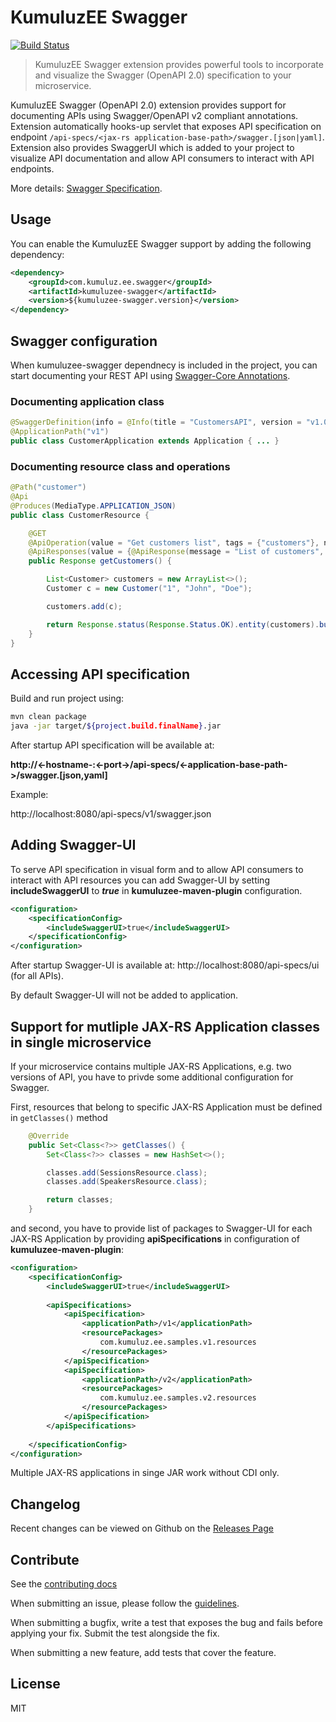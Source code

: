 # KumuluzEE Swagger
[![Build Status](https://img.shields.io/travis/kumuluz/kumuluzee-swagger/master.svg?style=flat)](https://travis-ci.org/kumuluz/kumuluzee-swagger)

> KumuluzEE Swagger extension provides powerful tools to incorporate and visualize the Swagger (OpenAPI 2.0) specification to your microservice.

KumuluzEE Swagger (OpenAPI 2.0) extension provides support for documenting APIs using Swagger/OpenAPI v2 compliant annotations. Extension automatically hooks-up servlet that 
exposes API specification on endpoint ```/api-specs/<jax-rs application-base-path>/swagger.[json|yaml]```. Extension also provides SwaggerUI which is added to your project
to visualize API documentation and allow API consumers to interact with API endpoints.
 
More details: [Swagger Specification](https://github.com/OAI/OpenAPI-Specification/blob/3.0.0/versions/2.0.md).

## Usage

You can enable the KumuluzEE Swagger support by adding the following dependency:
```xml
<dependency>
    <groupId>com.kumuluz.ee.swagger</groupId>
    <artifactId>kumuluzee-swagger</artifactId>
    <version>${kumuluzee-swagger.version}</version>
</dependency>
```

## Swagger configuration

When kumuluzee-swagger dependnecy is included in the project, you can start documenting your REST API using [Swagger-Core Annotations](https://github.com/swagger-api/swagger-core/wiki/Annotations-1.5.X).

### Documenting application class
```java
@SwaggerDefinition(info = @Info(title = "CustomersAPI", version = "v1.0.0"), host = "localhost:8080")
@ApplicationPath("v1")
public class CustomerApplication extends Application { ... }
```

### Documenting resource class and operations
```java
@Path("customer")
@Api
@Produces(MediaType.APPLICATION_JSON)
public class CustomerResource {

    @GET
    @ApiOperation(value = "Get customers list", tags = {"customers"}, notes = "Returns a list of customers.")
    @ApiResponses(value = {@ApiResponse(message = "List of customers", code = 200, response = Customer.class)})
    public Response getCustomers() {

        List<Customer> customers = new ArrayList<>();
        Customer c = new Customer("1", "John", "Doe");

        customers.add(c);

        return Response.status(Response.Status.OK).entity(customers).build();
    }
}
```

## Accessing API specification

Build and run project using:

```bash
mvn clean package
java -jar target/${project.build.finalName}.jar
```

After startup API specification will be available at:

**http://<-hostname-:<-port->/api-specs/<-application-base-path->/swagger.[json,yaml]**

Example:

http://localhost:8080/api-specs/v1/swagger.json


## Adding Swagger-UI

To serve API specification in visual form and to allow API consumers to interact with API resources you can add Swagger-UI by setting 
 **includeSwaggerUI** to ***true*** in **kumuluzee-maven-plugin** configuration.

```xml
<configuration>
    <specificationConfig>
        <includeSwaggerUI>true</includeSwaggerUI>
    </specificationConfig>
</configuration>
```

After startup Swagger-UI is available at: http://localhost:8080/api-specs/ui (for all APIs).

By default Swagger-UI will not be added to application.


## Support for mutliple JAX-RS Application classes in single microservice

If your microservice contains multiple JAX-RS Applications, e.g. two versions of API, you have to privde some additional configuration for Swagger.

First, resources that belong to specific JAX-RS Application must be defined in ```getClasses()``` method

```java
    @Override
    public Set<Class<?>> getClasses() {
        Set<Class<?>> classes = new HashSet<>();

        classes.add(SessionsResource.class);
        classes.add(SpeakersResource.class);

        return classes;
    }
```

and second, you have to provide list of packages to Swagger-UI for each JAX-RS Application by providing **apiSpecifications** in configuration of **kumuluzee-maven-plugin**:

```xml
<configuration>
    <specificationConfig>
        <includeSwaggerUI>true</includeSwaggerUI>
        
        <apiSpecifications>
            <apiSpecification>
                <applicationPath>/v1</applicationPath>
                <resourcePackages>
                    com.kumuluz.ee.samples.v1.resources
                </resourcePackages>
            </apiSpecification>
            <apiSpecification>
                <applicationPath>/v2</applicationPath>
                <resourcePackages>
                    com.kumuluz.ee.samples.v2.resources
                </resourcePackages>
            </apiSpecification>
        </apiSpecifications>
        
    </specificationConfig>
</configuration>
```

Multiple JAX-RS applications in singe JAR work without CDI only.

## Changelog

Recent changes can be viewed on Github on the [Releases Page](https://github.com/kumuluz/kumuluzee-swagger/releases)


## Contribute

See the [contributing docs](https://github.com/kumuluz/kumuluzee-swagger/blob/master/CONTRIBUTING.md)

When submitting an issue, please follow the 
[guidelines](https://github.com/kumuluz/kumuluzee-swagger/blob/master/CONTRIBUTING.md#bugs).

When submitting a bugfix, write a test that exposes the bug and fails before applying your fix. Submit the test 
alongside the fix.

When submitting a new feature, add tests that cover the feature.


## License

MIT
